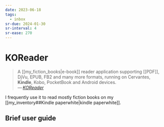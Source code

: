 ```yaml
---
date: 2023-06-18
tags:
  - inbox
sr-due: 2024-01-30
sr-interval: 4
sr-ease: 270
---
```

# KOReader

> A [[my_fiction_books|e-book]] reader application supporting
> [[PDF]], DjVu, EPUB, FB2 and many more formats,
> running on Cervantes, **Kindle**, Kobo, PocketBook and Android devices.\
> — <cite>[KOReader](http://koreader.rocks/)</cite>

I frequently use it to read mostly fiction books on my
[[my_inventory##Kindle paperwhite|kindle paperwhite]].

## Brief user guide

